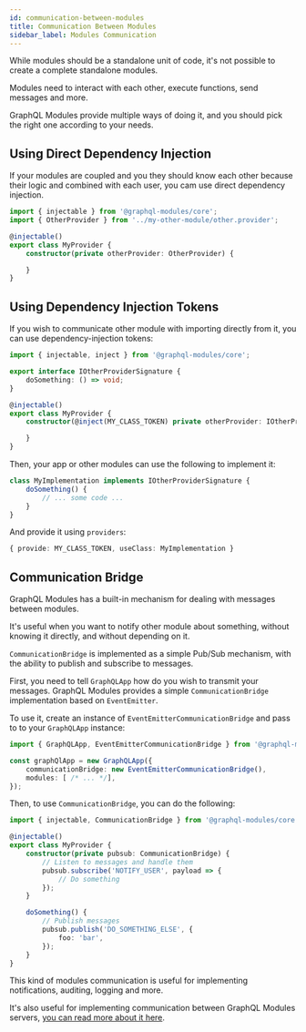 ```yaml
---
id: communication-between-modules
title: Communication Between Modules
sidebar_label: Modules Communication
---
```


While modules should be a standalone unit of code, it's not possible to create a complete standalone modules.

Modules need to interact with each other, execute functions, send messages and more.

GraphQL Modules provide multiple ways of doing it, and you should pick the right one according to your needs.

## Using Direct Dependency Injection

If your modules are coupled and you they should know each other because their logic and combined with each user, you cam use direct dependency injection.

```typescript
import { injectable } from '@graphql-modules/core';
import { OtherProvider } from '../my-other-module/other.provider';

@injectable()
export class MyProvider {
    constructor(private otherProvider: OtherProvider) {

    }
}
```

## Using Dependency Injection Tokens

If you wish to communicate other module with importing directly from it, you can use dependency-injection tokens:

```typescript
import { injectable, inject } from '@graphql-modules/core';

export interface IOtherProviderSignature {
    doSomething: () => void;
}

@injectable()
export class MyProvider {
    constructor(@inject(MY_CLASS_TOKEN) private otherProvider: IOtherProviderSignature) {

    }
}
```

Then, your app or other modules can use the following to implement it:

```typescript
class MyImplementation implements IOtherProviderSignature {
    doSomething() {
        // ... some code ...
    }
}
```

And provide it using `providers`:

```typescript
{ provide: MY_CLASS_TOKEN, useClass: MyImplementation }
```

## Communication Bridge

GraphQL Modules has a built-in mechanism for dealing with messages between modules.

It's useful when you want to notify other module about something, without knowing it directly, and without depending on it.

`CommunicationBridge` is implemented as a simple Pub/Sub mechanism, with the ability to publish and subscribe to messages.

First, you need to tell `GraphQLApp` how do you wish to transmit your messages. GraphQL Modules provides a simple `CommunicationBridge` implementation based on `EventEmitter`.

To use it, create an instance of `EventEmitterCommunicationBridge` and pass to to your `GraphQLApp` instance:

```typescript
import { GraphQLApp, EventEmitterCommunicationBridge } from '@graphql-modules/core';

const graphQlApp = new GraphQLApp({
    communicationBridge: new EventEmitterCommunicationBridge(),
    modules: [ /* ... */],
});
```

Then, to use `CommunicationBridge`, you can do the following:

```typescript
import { injectable, CommunicationBridge } from '@graphql-modules/core';

@injectable()
export class MyProvider {
    constructor(private pubsub: CommunicationBridge) {
        // Listen to messages and handle them
        pubsub.subscribe('NOTIFY_USER', payload => {
            // Do something
        });
    }

    doSomething() {
        // Publish messages
        pubsub.publish('DO_SOMETHING_ELSE', {
            foo: 'bar',
        });
    }
}
```

This kind of modules communication is useful for implementing notifications, auditing, logging and more.

It's also useful for implementing communication between GraphQL Modules servers, [you can read more about it here](/TODO).
